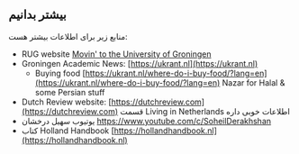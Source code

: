 ## بیشتر بدانیم

منابع زیر برای اطلاعات بیشتر هست: 

- RUG website [Movin' to the University of Groningen](https://www.rug.nl/education/bachelor/international-students/study-in-the-netherlands-groningen/movin-to-groningen?lang=en)
- Groningen Academic News: [https://ukrant.nl](https://ukrant.nl)
  * Buying food [https://ukrant.nl/where-do-i-buy-food/?lang=en](https://ukrant.nl/where-do-i-buy-food/?lang=en) Nazar for Halal & some Persian stuff
- Dutch Review website: [https://dutchreview.com](https://dutchreview.com) قسمت Living in Netherlands اطلاعات خوبی داره
- یوتیوب سهیل درخشان https://www.youtube.com/c/SoheilDerakhshan
- کتاب Holland Handbook [https://hollandhandbook.nl](https://hollandhandbook.nl)
